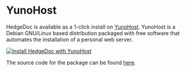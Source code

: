 YunoHost
===

HedgeDoc is available as a 1-click install on [YunoHost](https://yunohost.org/).  YunoHost is a Debian GNU/Linux based distribution packaged with free software that automates the installation of a personal web server.

[![Install HedgeDoc with YunoHost](https://install-app.yunohost.org/install-with-yunohost.png)](https://install-app.yunohost.org/?app=codimd)

The source code for the package can be found [here](https://github.com/YunoHost-Apps/codimd_ynh).
